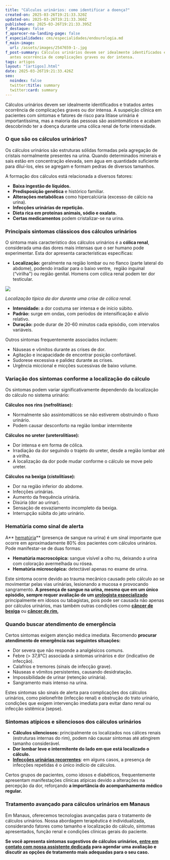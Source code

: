 ```yaml
---
title: "Cálculos urinários: como identificar a doença?"
created-on: 2025-03-26T19:21:33.320Z
updated-on: 2025-03-26T19:21:33.360Z
published-on: 2025-03-26T19:21:33.395Z
f_destaque: false
f_aparecer-na-landing-page: false
f_especialidades: cms/especialidades/endourologia.md
f_main-image:
  url: /assets/images/2547659-1-.jpg
f_post-summary: Cálculos urinários devem ser idealmente identificados e tratados
  antes ocorrência de complicações graves ou dor intensa.
tags: artigos
layout: "[artigos].html"
date: 2025-03-26T19:21:33.426Z
seo:
  noindex: false
  twitter:title: summary
  twitter:card: summary
---
```

Cálculos urinários devem ser idealmente identificados e tratados antes ocorrência de complicações graves ou dor intensa. A suspeição clínica em pacientes com sintomas e fatores de risco para litíase urinária é importantíssima, mas a maioria das pessoas são assintomáticos e acabam descobrindo ter a doença durante uma cólica renal de forte intensidade.

### O que são os cálculos urinários?

Os cálculos urinários são estruturas sólidas formadas pela agregação de cristais normalmente presentes na urina. Quando determinados minerais e sais estão em concentração elevada, sem água em quantidade suficiente para diluí-los, eles se agregam e formam pedras de diversos tamanhos.

A formação dos cálculos está relacionada a diversos fatores:

* **Baixa ingestão de líquidos.**
* **Predisposição genética** e histórico familiar.
* **Alterações metabólicas** como hipercalciúria (excesso de cálcio na urina).
* **Infecções urinárias de repetição.**
* **Dieta rica em proteínas animais, sódio e oxalato.**
* **Certas medicamentos** podem cristalizar-se na urina.

### Principais sintomas clássicos dos cálculos urinários

O sintoma mais característico dos cálculos urinários é a **cólica renal**, considerada uma das dores mais intensas que o ser humano pode experimentar. Esta dor apresenta características específicas:

* **Localização:** geralmente na região lombar ou no flanco (parte lateral do abdome), podendo irradiar para o baixo ventre,  região inguinal (“virilha") ou região genital. Homens com cólica renal podem ter dor testicular.

![](/assets/images/cólica-renal.jpg)

*Localização típica da dor durante uma crise de cólica renal.*

* **Intensidade:** a dor costuma ser intensa e de início súbito.
* **Padrão:** surge em ondas, com períodos de intensificação e alívio relativo.
* **Duração:** pode durar de 20-60 minutos cada episódio, com intervalos variáveis.

Outros sintomas frequentemente associados incluem:

* Náuseas e vômitos durante as crises de dor.
* Agitação e incapacidade de encontrar posição confortável.
* Sudorese excessiva e palidez durante as crises.
* Urgência miccional e micções sucessivas de baixo volume.

### Variação dos sintomas conforme a localização do cálculo

Os sintomas podem variar significativamente dependendo da localização do cálculo no sistema urinário:

**Cálculos nos rins (nefrolitíase):**

* Normalmente são assintomáticos se não estiverem obstruindo o fluxo urinário.
* Podem causar desconforto na região lombar intermitente

**Cálculos no ureter (ureterolitíase):**

* Dor intensa e em forma de cólica.
* Irradiação da dor seguindo o trajeto do ureter, desde a região lombar até a virilha.
* A localização da dor pode mudar conforme o cálculo se move pelo ureter.

**Cálculos na bexiga (cistolitíase):**

* Dor na região inferior do abdome.
* Infecções urinárias.
* Aumento da frequência urinária.
* Disúria (dor ao urinar).
* Sensação de esvaziamento incompleto da bexiga.
* Interrupção súbita do jato urinário.

### Hematúria como sinal de alerta

A** [hematúria](https://uroconsult.com.br/artigos/hematuria-diagnostico-e-tratamento-do-sangramento-urinario/)** (presença de sangue na urina) é um sinal importante que ocorre em aproximadamente 80% dos pacientes com cálculos urinários. Pode manifestar-se de duas formas:

* **Hematúria macroscópica:** sangue visível a olho nu, deixando a urina com coloração avermelhada ou rósea.
* **Hematúria microscópica:** detectável apenas no exame de urina.

Este sintoma ocorre devido ao trauma mecânico causado pelo cálculo ao se movimentar pelas vias urinárias, lesionando a mucosa e provocando sangramento. **A presença de sangue na urina, mesmo que em um único episódio, sempre requer avaliação de um [urologista especializado](https://uroconsult.com.br/)** principalmente em idosos ou tabagistas, pois pode ser causada não apenas por cálculos urinários, mas também outras condições como **[câncer de bexiga](https://uroconsult.com.br/artigos/c%C3%A2ncer-de-bexiga-diagn%C3%B3stico-e-tratamento-do-quarto-c%C3%A2ncer-mais-comum-em-homens/)** ou **[câncer de rim](https://uroconsult.com.br/artigos/quais-s%C3%A3o-os-tipos-de-c%C3%A2ncer-de-rim/),**

### Quando buscar atendimento de emergência

Certos sintomas exigem atenção médica imediata. Recomendo **procurar atendimento de emergência nas seguintes situações:**

* Dor severa que não responde a analgésicos comuns.
* Febre (> 37,8°C) associada a sintomas urinários e dor (indicativo de infecção).
* Calafrios e tremores (sinais de infecção grave).
* Náuseas e vômitos persistentes, causando desidratação.
* Impossibilidade de urinar (retenção urinária).
* Sangramento mais intenso na urina.

Estes sintomas são sinais de alerta para complicações dos cálculos urinários, como pielonefrite (infecção renal) e obstrução do trato urinário, condições que exigem intervenção imediata para evitar dano renal ou infecção sistêmica (sepse).

### Sintomas atípicos e silenciosos dos cálculos urinários

* **Cálculos silenciosos:** principalmente os localizados nos cálices renais (estruturas internas do rim), podem não causar sintomas até atingirem tamanho considerável.
* **Dor lombar leve e intermitente do lado em que está localizado o cálculo.**
* **[Infecções urinárias recorrentes](https://uroconsult.com.br/artigos/infeccoes-urinarias-de-repeticao/)**: em alguns casos, a presença de infecções repetidas é o único indício de cálculos.

Certos grupos de pacientes, como idosos e diabéticos, frequentemente apresentam manifestações clínicas atípicas devido a alterações na percepção da dor, reforçando **a importância do acompanhamento médico regular.**

### Tratamento avançado para cálculos urinários em Manaus

Em Manaus, oferecemos tecnologias avançadas para o tratamento de cálculos urinários. Nossa abordagem terapêutica é individualizada, considerando fatores como tamanho e localização do cálculo, sintomas apresentados, função renal e condições clínicas gerais do paciente.

**Se você apresenta sintomas sugestivos de cálculos urinários, [entre em contato com nossa assistente dedicada](https://api.whatsapp.com/send?phone=5592981270310) para agendar uma avaliação e discutir as opções de tratamento mais adequadas para o seu caso.**